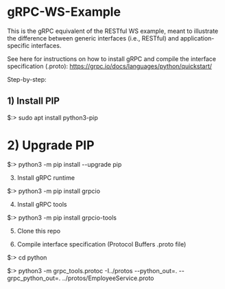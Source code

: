 # gRPC-WS-Example
This is the gRPC equivalent of the RESTful WS example, meant to illustrate the difference between generic interfaces (i.e., RESTful) and application-specific interfaces.

See here for instructions on how to install gRPC and compile the interface specification (.proto): https://grpc.io/docs/languages/python/quickstart/

Step-by-step:

## 1) Install PIP

$:> sudo apt install python3-pip

# 2) Upgrade PIP

$:> python3 -m pip install --upgrade pip

3) Install gRPC runtime

$:> python3 -m pip install grpcio

4) Install gRPC tools

$:> python3 -m pip install grpcio-tools

5) Clone this repo

6) Compile interface specification (Protocol Buffers .proto file)

$:> cd python

$:> python3 -m grpc_tools.protoc -I../protos --python_out=. --grpc_python_out=. ../protos/EmployeeService.proto

